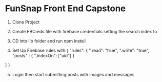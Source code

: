 # FunSnap Front End Capstone

1. Clone Project
2. Create FBCreds file with firebase credentials setting the search index to 
3. CD into lib folder and run npm install

4. Set Up Firebase rules with
{
  "rules": {
    ".read": "true",
    ".write": "true",
      "posts" : {
        ".indexOn": ["uid"]
      }
    
  }
}

5. Login then start submitting posts with images and messages
